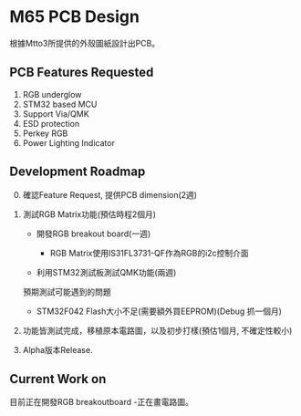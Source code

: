 # M65 PCB Design

根據Mtto3所提供的外殼圖紙設計出PCB。

## PCB Features Requested

1. RGB underglow
2. STM32 based MCU
3. Support Via/QMK
4. ESD protection
5. Perkey RGB
6. Power Lighting Indicator

## Development Roadmap
0.  確認Feature Request, 提供PCB dimension(2週) 
1. 測試RGB Matrix功能(預估時程2個月)

    - 開發RGB breakout board(一週)
        - RGB Matrix使用IS31FL3731-QF作為RGB的i2c控制介面

    - 利用STM32測試板測試QMK功能(兩週) 

    預期測試可能遇到的問題
    - STM32F042 Flash大小不足(需要額外買EEPROM)(Debug 抓一個月)
2. 功能皆測試完成，移植原本電路圖，以及初步打樣(預估1個月, 不確定性較小)
3. Alpha版本Release.

## Current Work on
目前正在開發RGB breakoutboard
    -正在畫電路圖。   
